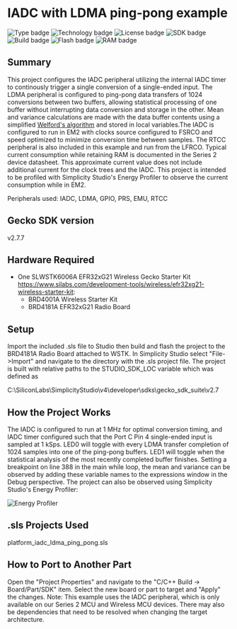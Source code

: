 # IADC with LDMA ping-pong example #
![Type badge](https://img.shields.io/badge/dynamic/json?url=https://raw.githubusercontent.com/SiliconLabs/application_examples_ci/master/platform_applications/platform_iadc_ldma_ping_pong_common.json&label=Type&query=type&color=green)
![Technology badge](https://img.shields.io/badge/dynamic/json?url=https://raw.githubusercontent.com/SiliconLabs/application_examples_ci/master/platform_applications/platform_iadc_ldma_ping_pong_common.json&label=Technology&query=technology&color=green)
![License badge](https://img.shields.io/badge/dynamic/json?url=https://raw.githubusercontent.com/SiliconLabs/application_examples_ci/master/platform_applications/platform_iadc_ldma_ping_pong_common.json&label=License&query=license&color=green)
![SDK badge](https://img.shields.io/badge/dynamic/json?url=https://raw.githubusercontent.com/SiliconLabs/application_examples_ci/master/platform_applications/platform_iadc_ldma_ping_pong_common.json&label=SDK&query=sdk&color=green)
![Build badge](https://img.shields.io/endpoint?url=https://raw.githubusercontent.com/SiliconLabs/application_examples_ci/master/platform_applications/platform_iadc_ldma_ping_pong_build_status.json)
![Flash badge](https://img.shields.io/badge/dynamic/json?url=https://raw.githubusercontent.com/SiliconLabs/application_examples_ci/master/platform_applications/platform_iadc_ldma_ping_pong_common.json&label=Flash&query=flash&color=blue)
![RAM badge](https://img.shields.io/badge/dynamic/json?url=https://raw.githubusercontent.com/SiliconLabs/application_examples_ci/master/platform_applications/platform_iadc_ldma_ping_pong_common.json&label=RAM&query=ram&color=blue)

## Summary ##

This project configures the IADC peripheral utilizing the internal IADC timer to continously trigger a single conversion of a single-ended input. The LDMA peripheral is configured to ping-pong data transfers of 1024 conversions between two buffers, allowing statistical processing of one buffer without interrupting data conversion and storage in the other. Mean and variance calculations are made with the data buffer contents using a simplified [Welford's algorithm](https://en.wikipedia.org/wiki/Algorithms_for_calculating_variance) and stored in local variables.The IADC is configured to run in EM2 with clocks source configured to FSRCO and speed optimized to minimize conversion time between samples. The RTCC peripheral is also included in this example and run from the LFRCO. Typical current consumption while retaining RAM is documented in the Series 2 device datasheet. This approximate current value does not
include additional current for the clock trees and the IADC. This project is intended to be profiled with Simplicity Studio's Energy Profiler to observe the current consumption while in EM2.

Peripherals used: IADC, LDMA, GPIO, PRS, EMU, RTCC

## Gecko SDK version ##

v2.7.7

## Hardware Required ##

- One SLWSTK6006A EFR32xG21 Wireless Gecko Starter Kit <https://www.silabs.com/development-tools/wireless/efr32xg21-wireless-starter-kit>:
  - BRD4001A Wireless Starter Kit
  - BRD4181A EFR32xG21 Radio Board

## Setup ##

Import the included .sls file to Studio then build and flash the project to the BRD4181A Radio Board attached to WSTK.
In Simplicity Studio select "File->Import" and navigate to the directory with the .sls project file.
The project is built with relative paths to the STUDIO_SDK_LOC variable which was defined as

C:\SiliconLabs\SimplicityStudio\v4\developer\sdks\gecko_sdk_suite\v2.7

## How the Project Works ##

The IADC is configured to run at 1 MHz for optimal conversion timing, and IADC timer configured such that the Port C Pin 4 single-ended input is sampled at 1 kSps. LED0 will toggle with every LDMA transfer completion of 1024 samples into one of the ping-pong buffers. LED1 will toggle when the statistical analysis of the most recently completed buffer finishes. Setting a breakpoint on line 388 in the main while loop, the mean and variance can be observed by adding these variable names to the expressions window in the Debug perspective. The project can also be observed using Simplicity Studio's Energy Profiler:

![Energy Profiler](doc/energy_profiler_capture.PNG)

## .sls Projects Used ##

platform_iadc_ldma_ping_pong.sls

## How to Port to Another Part ##

Open the "Project Properties" and navigate to the "C/C++ Build -> Board/Part/SDK" item.  Select the new board or part to target and "Apply" the changes.  Note: This example uses the IADC peripheral, which is only available on our Series 2 MCU and Wireless MCU devices. There may also be dependencies that need to be resolved when changing the target architecture.

